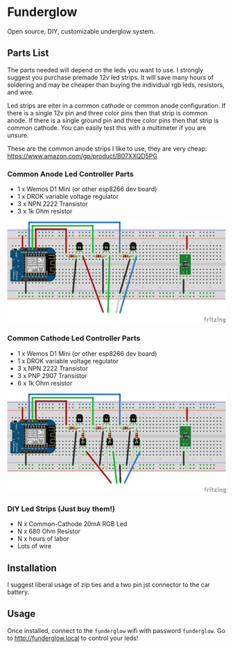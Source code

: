 # Funderglow
  
Open source, DIY, customizable underglow system.

## Parts List

The parts needed will depend on the leds you want to use. I strongly suggest
you purchase premade 12v led strips. It will save many hours of soldering and may
be cheaper than buying the individual rgb leds, resistors, and wire.  

Led strips are eiter in a common cathode or common anode configuration. If
there is a single 12v pin and three color pins then that strip is common anode.
If there is a single ground pin and three color pins then that strip is common
cathode. You can easily test this with a multimeter if you are unsure.  

These are the common anode strips I like to use, they are very cheap: https://www.amazon.com/gp/product/B07XXQD5PG  

### Common Anode Led Controller Parts
* 1 x Wemos D1 Mini (or other esp8266 dev board)
* 1 x DROK variable voltage regulator
* 3 x NPN 2222 Transistor
* 3 x 1k Ohm resistor

![](./circuit_diagrams/common_anode_led_controller_bb.png)

### Common Cathode Led Controller Parts
* 1 x Wemos D1 Mini (or other esp8266 dev board)
* 1 x DROK variable voltage regulator
* 3 x NPN 2222 Transistor
* 3 x PNP 2907 Transistor
* 6 x 1k Ohm resistor

![](./circuit_diagrams/common_cathode_led_controller_bb.png)

### DIY Led Strips (Just buy them!)
* N x Common-Cathode 20mA RGB Led
* N x 680 Ohm Resistor
* N x hours of labor
* Lots of wire

## Installation

I suggest liberal usage of zip ties and a two pin jst connector to the car battery.

## Usage

Once installed, connect to the `funderglow` wifi with password `funderglow`. Go to http://funderglow.local to control your leds!

